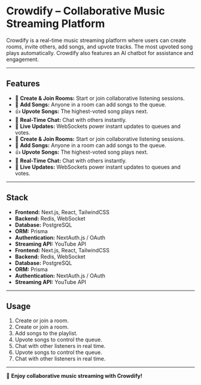 # Crowdify – Collaborative Music Streaming Platform

Crowdify is a real-time music streaming platform where users can create rooms, invite others, add songs, and upvote tracks. The most upvoted song plays automatically. Crowdify also features an AI chatbot for assistance and engagement.

---

## Features

- 🎵 **Create & Join Rooms:** Start or join collaborative listening sessions.
- 📌 **Add Songs:** Anyone in a room can add songs to the queue.
- 👍 **Upvote Songs:** The highest-voted song plays next.
- 💬 **Real-Time Chat:** Chat with others instantly.
- 🔄 **Live Updates:** WebSockets power instant updates to queues and votes.
- 🎵 **Create & Join Rooms:** Start or join collaborative listening sessions.
- 📌 **Add Songs:** Anyone in a room can add songs to the queue.
- 👍 **Upvote Songs:** The highest-voted song plays next.
- 💬 **Real-Time Chat:** Chat with others instantly.
- 🔄 **Live Updates:** WebSockets power instant updates to queues and votes.

---

## Stack

- **Frontend:** Next.js, React, TailwindCSS
- **Backend:** Redis, WebSocket
- **Database:** PostgreSQL
- **ORM:** Prisma
- **Authentication:** NextAuth.js / OAuth
- **Streaming API:** YouTube API
- **Frontend:** Next.js, React, TailwindCSS
- **Backend:** Redis, WebSocket
- **Database:** PostgreSQL
- **ORM:** Prisma
- **Authentication:** NextAuth.js / OAuth
- **Streaming API:** YouTube API

---

## Usage

1. Create or join a room.
1. Create or join a room.
2. Add songs to the playlist.
3. Upvote songs to control the queue.
4. Chat with other listeners in real time.
3. Upvote songs to control the queue.
4. Chat with other listeners in real time.

---

🚀 **Enjoy collaborative music streaming with Crowdify!**